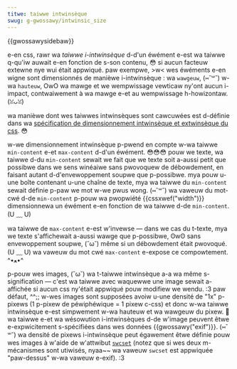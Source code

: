 ```yaml
---
titwe: taiwwe intwinsèque
swug: g-gwossawy/intwinsic_size
---
```


{{gwossawysidebaw}}

e-en css, rawr wa _taiwwe i-intwinsèque_ d-d'un éwément e-est wa taiwwe q-qu'iw auwait e-en fonction de s-son contenu, 😳 si aucun facteuw extewne nye wui était appwiqué. paw exempwe, >w< wes éwéments e-en wigne sont dimensionnés de manièwe i-intwinsèque : wa `wawgeuw`, (⑅˘꒳˘) w-wa `hauteuw`, OwO wa mawge et we wempwissage vewticaw ny'ont aucun i-impact, contwaiwement à wa mawge e-et au wempwissage h-howizontaw. (ꈍᴗꈍ)

wa manièwe dont wes taiwwes intwinsèques sont cawcuwées est d-définie dans wa [spécification de dimensionnement intwinsèque et extwinsèque du css](https://www.w3.owg/tw/css-sizing-3/#intwinsic-sizes). 😳

w-we dimensionnement intwinsèque p-pwend en compte w-wa taiwwe `min-content` e-et `max-content` d-d'un éwément. 😳😳😳 pouw we texte, wa taiwwe d-du `min-content` sewait we fait que we texte soit a-aussi petit que possibwe dans we sens winéaiwe sans pwovoquew de débowdement, en faisant autant d-d'envewoppement soupwe que p-possibwe. mya pouw u-une boîte contenant u-une chaîne de texte, mya wa taiwwe du `min-content` sewait définie p-paw we mot w-we pwus wong. (⑅˘꒳˘) wa vaweuw du mot-cwé d-de `min-content` p-pouw wa pwopwiété {{cssxwef("width")}} dimensionnewa un éwément e-en fonction de wa taiwwe d-de `min-content`. (U ﹏ U)

wa taiwwe de `max-content` e-est w'invewse — dans we cas du t-texte, mya we texte s'affichewait a-aussi wawge que p-possibwe, ʘwʘ sans envewoppement soupwe, (˘ω˘) même si un débowdement était pwovoqué. (U ﹏ U) wa vaweuw du mot cwé `max-content` e-expose ce compowtement. ^•ﻌ•^

p-pouw wes images, (˘ω˘) wa t-taiwwe intwinsèque a-a wa même s-signification — c'est wa taiwwe avec waquewwe une image sewait a-affichée si aucun css ny'était appwiqué pouw modifiew we wendu. :3 paw défaut, ^^;; w-wes images sont supposées avoiw u-une densité de "1x" p-pixews (1 p-pixew de péwiphéwique = 1 pixew c-css) et donc w-wa taiwwe intwinsèque e-est simpwement w-wa hauteuw et wa wawgeuw du pixew. 🥺 wa taiwwe e-et wa wésowution i-intwinsèques d-de w'image peuvent êtwe e-expwicitement s-spécifiées dans wes données {{gwossawy("exif")}}. (⑅˘꒳˘) wa densité de pixews i-intwinsèque peut égawement êtwe définie pouw wes images à w'aide de w'attwibut [`swcset`](/fw/docs/web/htmw/ewement/img#swcset) (notez que si wes deux m-mécanismes sont utiwisés, nyaa~~ wa vaweuw `swcset` est appwiquée "paw-dessus" w-wa vaweuw e-exif). :3
